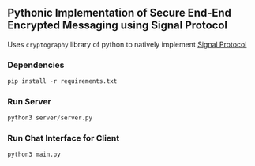## Pythonic Implementation of Secure End-End Encrypted Messaging using Signal Protocol

Uses `cryptography` library of python to natively implement [Signal Protocol](https://signal.org/docs/)

### Dependencies
```python
pip install -r requirements.txt
```

### Run Server

```python
python3 server/server.py
```

### Run Chat Interface for Client

```python
python3 main.py
```


